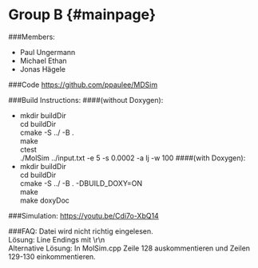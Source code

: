 Group B {#mainpage}
====================
###Members:
* Paul Ungermann
* Michael Ethan
* Jonas Hägele

###Code
https://github.com/ppaulee/MDSim

###Build Instructions:
####(without Doxygen):
* mkdir buildDir  
  cd buildDir  
  cmake -S ../ -B .  
  make  
  ctest \
  ./MolSim ../input.txt -e 5 -s 0.0002 -a lj -w 100
####(with Doxygen):
* mkdir buildDir  
  cd buildDir  
  cmake -S ../ -B . -DBUILD_DOXY=ON   
  make  
  make doxyDoc

###Simulation:
https://youtu.be/Cdi7o-XbQ14

###FAQ:
Datei wird nicht richtig eingelesen. \
Lösung: Line Endings mit \r\n \
Alternative Lösung: In MolSim.cpp Zeile 128 auskommentieren und Zeilen 129-130 einkommentieren.
